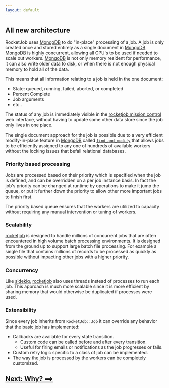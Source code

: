 ```yaml
---
layout: default
---
```


## All new architecture

RocketJob uses [MongoDB][6] to do "in-place" processing of a job. A job is only created
once and stored entirely as a single document in [MongoDB][6]. [MongoDB][6] is highly concurrent,
allowing all CPU's to be used if needed to scale out workers. [MongoDB][6] is not
only memory resident for performance, it can also write older data to disk, or
when there is not enough physical memory to hold all of the data.

This means that all information relating to a job is held in the one document:

* State: queued, running, failed, aborted, or completed
* Percent Complete
* Job arguments
* etc..

The status of any job is immediately visible in the [rocketjob mission control][1] web
interface, without having to update some other data store since the job only lives
in one place.

The single document approach for the job is possible due to a very efficient
modify-in-place feature in [MongoDB][6] called [`find_and_modify`](http://docs.mongodb.org/manual/reference/command/findAndModify/)
that allows jobs to be efficiently assigned to any one of hundreds of available
workers without the locking issues that befall relational databases.

### Priority based processing

Jobs are processed based on their priority which is specified when the job is defined,
and can be overridden on a per job instance basis. In fact the job's priority can be
changed at runtime by operations to make it jump the queue, or put it further down
the priority to allow other more important jobs to finish first.

The priority based queue ensures that the workers are utilized to capacity
without requiring any manual intervention or tuning of workers.

### Scalability

[rocketjob][0] is designed to handle millions of concurrent jobs that are often
encountered in high volume batch processing environments.
It is designed from the ground up to support large batch file processing.
For example a single file that contains millions of records to be processed
as quickly as possible without impacting other jobs with a higher priority.

### Concurrency

Like [sidekiq][3], [rocketjob][0] also uses threads instead of processes to run each
job. This approach is much more scalable since it is more efficient by sharing
memory that would otherwise be duplicated if processes were used.

### Extensibility

Since every job inherits from `RocketJob::Job` it can override any behavior that
the basic job has implemented:

* Callbacks are available for every state transition.
  * Custom code can be called before and after every transition.
  * Useful for firing emails or notifications as the job progresses or fails.
* Custom retry logic specific to a class of job can be implemented.
* The way the job is processed by the workers can be completely customized.

## [Next: Why? ==>](why.html)

[0]: http://rocketjob.io
[1]: https://github.com/rocketjob/rocketjob_mission_control
[2]: https://github.com/resque/resque
[3]: https://github.com/mperham/sidekiq
[4]: http://sidekiq.org/pro/
[5]: http://redis.io
[6]: http://mongodb.org/
[7]: https://github.com/collectiveidea/delayed_job/
